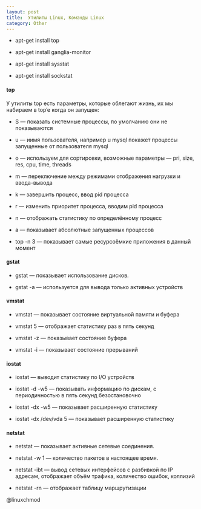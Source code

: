 ```yaml
---
layout: post
title:  Утилиты Linux, Команды Linux
category: Other
---
```


- apt-get install top

- apt-get install ganglia-monitor

- apt-get install sysstat

- apt-get install sockstat


#### top

У утилиты top есть параметры, которые облегают жизнь, их мы набираем в top’e когда он запущен:

- S — показать системные процессы, по умолчанию они не показываются

- u — иимя пользователя, например u mysql покажет процессы запущенные от пользователя mysql

- o — используем для сортировки, возможные параметры — pri, size, res, cpu, time, threads

- m — переключение между режимами отображения нагрузки и ввода-вывода

- k — завершить процесс, ввод pid процесса

- r — изменить приоритет процесса, вводим pid процесса

- n — отображать статистику по определённому процесс

- a — показывает абсолютные запущенных процессов

- top -n 3 — показывает самые ресурсоёмкие приложения в данный момент


#### gstat

- gstat — показывает использование дисков.

- gstat -a — используется для вывода только активных устройств


#### vmstat

- vmstat — показывает состояние виртуальной памяти и буфера

- vmstat 5 — отображает статистику раз в пять секунд

- vmstat -z — показывает состояние буфера

- vmstat -i — показывает состояние прерываний


#### iostat

- iostat — выводит статистику по I/O устройств

- iostat -d -w5 — показывать информацию по дискам, с периодичностью в пять секунд безостановочно

- iostat -dx -w5 — показывает расширенную статистику

- iostat -dx /dev/vda 5 — показывает расширенную статистику


#### netstat

- netstat — показывает активные сетевые соединения.

- netstat -w 1 — количество пакетов в настоящее время.

- netstat -ibt — вывод сетевых интерфейсов с разбивкой по 
IP адресам, отображает объём трафика, количество ошибок, коллизий

- netstat -rn — отображает таблицу маршрутизации

@linuxchmod
